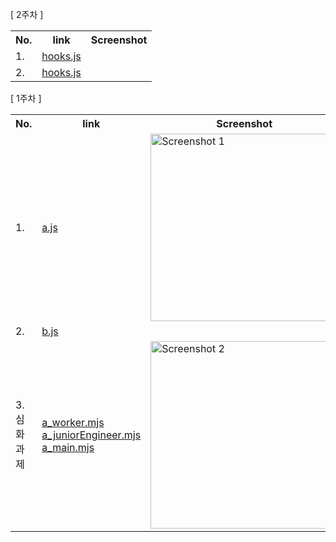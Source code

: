 [ 2주차 ]

<table>
  <tr>
    <th>No.</th>
    <th>link</th>
    <th>Screenshot</th>
  </tr>
  <tr>
    <td>1.</td>
    <td><a href="https://github.com/jeongah2651/sparta_front1_chap1/blob/main/chapter2/src/hooks.js">hooks.js</a></td>
    <td></td>
  </tr>
  <tr>
    <td>2.</td>
    <td><a href="https://github.com/jeongah2651/sparta_front1_chap1/blob/main/chapter2/src/hooks.js" target="_blank">hooks.js</a></td>
    <td></td>
  </tr>


</table>

[ 1주차 ]

<table>
  <tr>
    <th>No.</th>
    <th>link</th>
    <th>Screenshot</th>
  </tr>
  <tr>
    <td>1.</td>
    <td><a href="https://github.com/jeongah2651/sparta_front1_chap1/blob/main/chapter1/src/a.js" target="_blank">a.js</a></td>
    <td><img src="https://github.com/jeongah2651/sparta_front1_chap1/assets/46205870/4ba65a54-e3e9-4645-8dac-0189f0c750ee" alt="Screenshot 1" width="300"></td>
  </tr>
  <tr>
    <td>2.</td>
    <td><a href="https://github.com/jeongah2651/sparta_front1_chap1/blob/main/chapter1/src/b.js" target="_blank">b.js</a></td>
    <td></td>
  </tr>
  <tr>
    <td>3.심화과제</td>
    <td>
      <a href="https://github.com/jeongah2651/sparta_front1_chap1/blob/main/chapter1/src/a_worker.mjs" target="_blank">a_worker.mjs</a> <br>
      <a href="https://github.com/jeongah2651/sparta_front1_chap1/blob/main/chapter1/src/a_juniorEngineer.mjs" target="_blank">a_juniorEngineer.mjs</a> <br>
      <a href="https://github.com/jeongah2651/sparta_front1_chap1/blob/main/chapter1/src/a_main.mjs" target="_blank">a_main.mjs</a> 
    </td>
    <td><img src="https://github.com/jeongah2651/sparta_front1_chap1/assets/46205870/fb481c69-3232-4fbf-8e51-2d691b817bc0" alt="Screenshot 2" width="300"></td>
  </tr>

</table>
